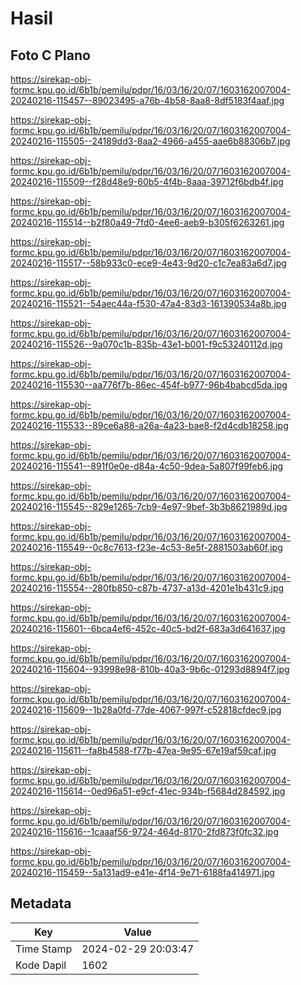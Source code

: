 # Hasil

## Foto C Plano

https://sirekap-obj-formc.kpu.go.id/6b1b/pemilu/pdpr/16/03/16/20/07/1603162007004-20240216-115457--89023495-a76b-4b58-8aa8-8df5183f4aaf.jpg

https://sirekap-obj-formc.kpu.go.id/6b1b/pemilu/pdpr/16/03/16/20/07/1603162007004-20240216-115505--24189dd3-8aa2-4966-a455-aae6b88306b7.jpg

https://sirekap-obj-formc.kpu.go.id/6b1b/pemilu/pdpr/16/03/16/20/07/1603162007004-20240216-115509--f28d48e9-60b5-4f4b-8aaa-39712f6bdb4f.jpg

https://sirekap-obj-formc.kpu.go.id/6b1b/pemilu/pdpr/16/03/16/20/07/1603162007004-20240216-115514--b2f80a49-7fd0-4ee6-aeb9-b305f6263261.jpg

https://sirekap-obj-formc.kpu.go.id/6b1b/pemilu/pdpr/16/03/16/20/07/1603162007004-20240216-115517--58b933c0-ece9-4e43-9d20-c1c7ea83a6d7.jpg

https://sirekap-obj-formc.kpu.go.id/6b1b/pemilu/pdpr/16/03/16/20/07/1603162007004-20240216-115521--54aec44a-f530-47a4-83d3-161390534a8b.jpg

https://sirekap-obj-formc.kpu.go.id/6b1b/pemilu/pdpr/16/03/16/20/07/1603162007004-20240216-115526--9a070c1b-835b-43e1-b001-f9c53240112d.jpg

https://sirekap-obj-formc.kpu.go.id/6b1b/pemilu/pdpr/16/03/16/20/07/1603162007004-20240216-115530--aa776f7b-86ec-454f-b977-96b4babcd5da.jpg

https://sirekap-obj-formc.kpu.go.id/6b1b/pemilu/pdpr/16/03/16/20/07/1603162007004-20240216-115533--89ce6a88-a26a-4a23-bae8-f2d4cdb18258.jpg

https://sirekap-obj-formc.kpu.go.id/6b1b/pemilu/pdpr/16/03/16/20/07/1603162007004-20240216-115541--891f0e0e-d84a-4c50-9dea-5a807f99feb6.jpg

https://sirekap-obj-formc.kpu.go.id/6b1b/pemilu/pdpr/16/03/16/20/07/1603162007004-20240216-115545--829e1265-7cb9-4e97-9bef-3b3b8621989d.jpg

https://sirekap-obj-formc.kpu.go.id/6b1b/pemilu/pdpr/16/03/16/20/07/1603162007004-20240216-115549--0c8c7613-f23e-4c53-8e5f-2881503ab60f.jpg

https://sirekap-obj-formc.kpu.go.id/6b1b/pemilu/pdpr/16/03/16/20/07/1603162007004-20240216-115554--280fb850-c87b-4737-a13d-4201e1b431c9.jpg

https://sirekap-obj-formc.kpu.go.id/6b1b/pemilu/pdpr/16/03/16/20/07/1603162007004-20240216-115601--6bca4ef6-452c-40c5-bd2f-683a3d641637.jpg

https://sirekap-obj-formc.kpu.go.id/6b1b/pemilu/pdpr/16/03/16/20/07/1603162007004-20240216-115604--93998e98-810b-40a3-9b6c-01293d8894f7.jpg

https://sirekap-obj-formc.kpu.go.id/6b1b/pemilu/pdpr/16/03/16/20/07/1603162007004-20240216-115609--1b28a0fd-77de-4067-997f-c52818cfdec9.jpg

https://sirekap-obj-formc.kpu.go.id/6b1b/pemilu/pdpr/16/03/16/20/07/1603162007004-20240216-115611--fa8b4588-f77b-47ea-9e95-67e19af59caf.jpg

https://sirekap-obj-formc.kpu.go.id/6b1b/pemilu/pdpr/16/03/16/20/07/1603162007004-20240216-115614--0ed96a51-e9cf-41ec-934b-f5684d284592.jpg

https://sirekap-obj-formc.kpu.go.id/6b1b/pemilu/pdpr/16/03/16/20/07/1603162007004-20240216-115616--1caaaf56-9724-464d-8170-2fd873f0fc32.jpg

https://sirekap-obj-formc.kpu.go.id/6b1b/pemilu/pdpr/16/03/16/20/07/1603162007004-20240216-115459--5a131ad9-e41e-4f14-9e71-6188fa414971.jpg


## Metadata

| Key        | Value               |
| ---------- | ------------------- |
| Time Stamp | 2024-02-29 20:03:47 |
| Kode Dapil | 1602                |



